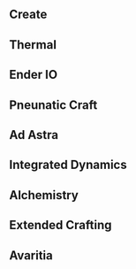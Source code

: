 ## Create
## Thermal
## Ender IO
## Pneunatic Craft
## Ad Astra
## Integrated Dynamics
## Alchemistry
## Extended Crafting
## Avaritia